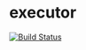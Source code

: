 # executor

[![Build Status](https://travis-ci.com/arbsfo/augur-crowdsourcer-basic-executor.svg?token=LoUpfgJgxrz8v6fjkgqm&branch=master)](https://travis-ci.com/arbsfo/augur-crowdsourcer-basic-executor)

